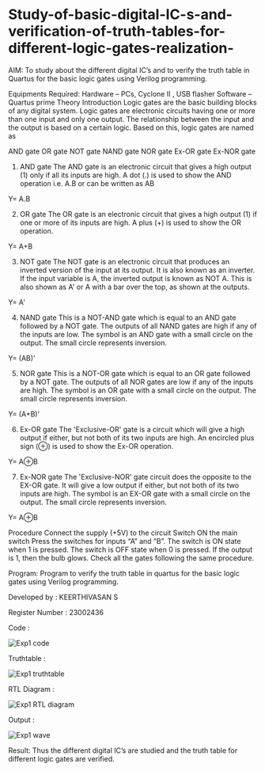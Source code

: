 # Study-of-basic-digital-IC-s-and-verification-of-truth-tables-for-different-logic-gates-realization-
 AIM:
To study about the different digital IC’s and to verify the truth table in Quartus for the basic logic gates using Verilog programming.

Equipments Required:
Hardware – PCs, Cyclone II , USB flasher
Software – Quartus prime
Theory
Introduction
Logic gates are the basic building blocks of any digital system. Logic gates are electronic circuits having one or more than one input and only one output. The relationship between the input and the output is based on a certain logic. Based on this, logic gates are named as

AND gate
OR gate
NOT gate
NAND gate
NOR gate
Ex-OR gate
Ex-NOR gate
1) AND gate
The AND gate is an electronic circuit that gives a high output (1) only if all its inputs are high. A dot (.) is used to show the AND operation i.e. A.B or can be written as AB

Y= A.B

2) OR gate
The OR gate is an electronic circuit that gives a high output (1) if one or more of its inputs are high. A plus (+) is used to show the OR operation.

Y= A+B

3) NOT gate
The NOT gate is an electronic circuit that produces an inverted version of the input at its output. It is also known as an inverter. If the input variable is A, the inverted output is known as NOT A. This is also shown as A' or A with a bar over the top, as shown at the outputs.

Y= A'

4) NAND gate
This is a NOT-AND gate which is equal to an AND gate followed by a NOT gate. The outputs of all NAND gates are high if any of the inputs are low. The symbol is an AND gate with a small circle on the output. The small circle represents inversion.

Y= (AB)’

5) NOR gate
This is a NOT-OR gate which is equal to an OR gate followed by a NOT gate. The outputs of all NOR gates are low if any of the inputs are high. The symbol is an OR gate with a small circle on the output. The small circle represents inversion.

Y= (A+B)’

6) Ex-OR gate
The 'Exclusive-OR' gate is a circuit which will give a high output if either, but not both of its two inputs are high. An encircled plus sign (⊕) is used to show the Ex-OR operation.

Y= A⊕B

7) Ex-NOR gate
The 'Exclusive-NOR' gate circuit does the opposite to the EX-OR gate. It will give a low output if either, but not both of its two inputs are high. The symbol is an EX-OR gate with a small circle on the output. The small circle represents inversion.

Y= A⊕B

Procedure
Connect the supply (+5V) to the circuit
Switch ON the main switch
Press the switches for inputs “A” and “B”. The switch is ON state when 1 is pressed. The switch is OFF state when 0 is pressed.
If the output is 1, then the bulb glows.
Check all the gates following the same procedure.

Program:
Program to verify the truth table in quartus for the basic logic gates using Verilog programming.

Developed by : KEERTHIVASAN S

Register Number : 23002436

Code :

![Exp1 code](https://github.com/ikeerthivasanswaminathan/Study-of-basic-digital-IC-s-and-verification-of-truth-tables-for-different-logic-gates-realization-/assets/148937372/019a7ea0-e2ec-4dbb-a10a-e5fe164c8c40)

Truthtable :

![Exp1 truthtable](https://github.com/ikeerthivasanswaminathan/Study-of-basic-digital-IC-s-and-verification-of-truth-tables-for-different-logic-gates-realization-/assets/148937372/c51d2c9e-95b5-4748-ac9c-b4ea7e718996)

RTL Diagram :

![Exp1 RTL diagram](https://github.com/ikeerthivasanswaminathan/Study-of-basic-digital-IC-s-and-verification-of-truth-tables-for-different-logic-gates-realization-/assets/148937372/09f27b82-4868-4fb4-8ef9-15795edec573)

Output :

![Exp1 wave](https://github.com/ikeerthivasanswaminathan/Study-of-basic-digital-IC-s-and-verification-of-truth-tables-for-different-logic-gates-realization-/assets/148937372/208f4f8f-2767-4911-90c7-d3f8ff8c54ba)

Result:
Thus the different digital IC’s are studied and the truth table for different logic gates are verified.
